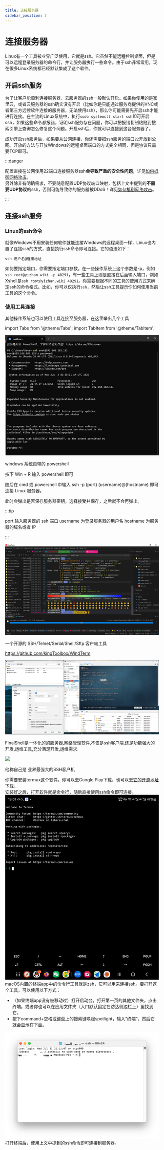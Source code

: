 ```yaml
---
title: 连接服务器
sidebar_position: 2
---
```


# 连接服务器

Linux有一个工具被业界广泛使用，它就是ssh。它虽然不能远程控制桌面，但是可以远程登录服务器的命令行，并让服务器执行一些命令。由于ssh非常常用，现在很多Linux系统都已经默认集成了这个软件。

## 开启ssh服务
为了让客户能顺利连接服务器，云服务器的ssh一般默认开启。如果你使用的是家里云，或者云服务器的ssh确实没有开启（比如你是只能通过服务商提供的VNC或者第三方远控软件连接的服务器，无法使用ssh），那么你可能需要先开启ssh才能进行连接。在主流的Linux系统中，执行`sudo systemctl start ssh`即可开启ssh，如果这些命令都报错，证明ssh服务存在问题，你可以把报错复制粘贴到搜索引擎上查询怎么修复这个问题。开启ssh后，你就可以连接到这台服务器了。

成功开启ssh服务后，如果要从公网连接，你还需要把ssh服务的端口`22`开放到公网。开放的方法与开放Windows的远程桌面端口的方式完全相同，但是协议只需要TCP即可。

:::danger

配置直接在公网使用22端口连接服务器ssh**会导致严重的安全性问题**，详见[如何抵御网络攻击](../../process/maintenance/how-to-defend-against-cyber-attacks.md)。  
另外除非有明确需求，不要随意配置UDP协议端口映射，包括上文中提到的**不需要UDP协议**的ssh，否则可能导致你的服务器被DDoS！详见[如何抵御网络攻击](../../process/maintenance/how-to-defend-against-cyber-attacks.md)。

:::

## 连接ssh服务

### Linux的ssh命令

就像Windows不用安装任何软件就能连接Windows的远程桌面一样，Linux也内置了连接ssh的方式，直接执行ssh命令即可连接。它的语法如下：
```
ssh 用户名@连接地址
```
如何要指定端口，你需要指定端口参数。在一些操作系统上这个参数是-p，例如`ssh root@yizhan.wiki -p 48291`，有一些工具上则是直接在后面输入端口，例如Xshell是`ssh root@yizhan.wiki 48291`。你需要根据不同的工具的使用方式来确定ssh的命令格式。比如，你可以仅执行`ssh`，然后让ssh工具提示你如何使用当前工具的这个命令。

### 使用工具连接
其他操作系统也可以使用工具连接至服务器，在这里举出几个工具

import Tabs from '@theme/Tabs';
import TabItem from '@theme/TabItem';

<Tabs>
  <TabItem value="powershell" label="powershell" default>

![](_images/Linux开服/连接服务器/1.png)

windows 系统自带的 powershell

按下 Win + R 输入 powershell 即可

随后在 cmd 或 powershell 中输入 ssh -p (port) (username)@(hostname) 即可连接 Linux 服务器。

此时会弹出是否保存服务器密钥，选择接受并保存，之后就不会再弹出。

:::tip

port 输入服务器的 ssh 端口
username 为登录服务器的用户名
hostname 为服务器的域名或者 IP

:::

  </TabItem>
  <TabItem value="windterm" label="WindTerm">

![WindTerm](_images/Linux开服/连接服务器/WindTerm.png)

一个开源的 SSH/Telnet/Serial/Shell/Sftp 客户端工具

https://github.com/kingToolbox/WindTerm

  </TabItem>
  <TabItem value="finelshell" label="FinelShell">

![](_images/Linux开服/连接服务器/2.png)

FinalShell是一体化的的服务器,网络管理软件,不仅是ssh客户端,还是功能强大的开发,运维工具,充分满足开发,运维需求.

  </TabItem>
  <TabItem value="xshell" label="Xshell">

![](https://www.xshell.com/wp-content/uploads/2020/10/p-xshell7-top-zh.png)

他称自己是 业界最强大的SSH客户机

  </TabItem>
  <TabItem value="termux" lable="安卓手机（termux）">
    
你需要安装termux这个软件。你可以去Google Play下载，也可以去[它的开源地址](https://github.com/termux/termux-app)下载。  
安装好之后，打开软件就是命令行，随后直接使用ssh命令即可连接。  
![](_images/Linux开服/连接服务器/termux_screenshot.jpg)  
  </TabItem>
  <TabItem value="zsh" lable="macOS（zsh）">
macOS内置的终端app中的命令行工具就是zsh，它可以用来连接ssh。要打开这个工具，可以使用以下方式：
- （如果终端app没有被移动过）打开启动台，打开第一页的其他文件夹，点击终端。或者你也可以在应用文件夹（入口默认固定在访达侧边栏上）里找到它。
- 按下command+空格或键盘上的搜索键唤起spotlight，输入“终端”，然后它就会显示在下面。

![](_images/Linux开服/连接服务器/macOS_terminal.png)  
打开终端后，使用上文中提到的ssh命令即可连接到服务器。
  </TabItem>
</Tabs>

<!--除了ssh之外，还有一种远程桌面叫VNC。VNC是一种远程桌面协议，在Linux上的使用尤其广泛，也可以用作包括Windows在内的其他系统。由于VNC没有业界采用极其广泛的具体软件，这里不介绍广泛使用的软件，具体要使用可以上网搜索相关的软件和教程。 -->
